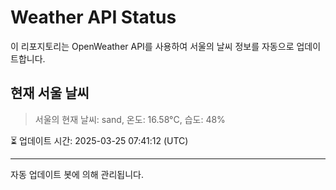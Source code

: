 
# Weather API Status

이 리포지토리는 OpenWeather API를 사용하여 서울의 날씨 정보를 자동으로 업데이트합니다.

## 현재 서울 날씨
> 서울의 현재 날씨: sand, 온도: 16.58°C, 습도: 48%

⏳ 업데이트 시간: 2025-03-25 07:41:12 (UTC)

---
자동 업데이트 봇에 의해 관리됩니다.
